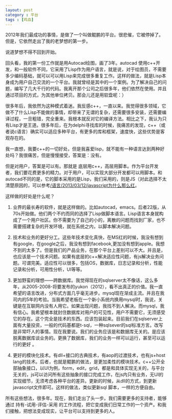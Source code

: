 ```yaml
---
layout: post
category : 平台
tags : [鸡血]
---
```


2012年我们最成功的事情，是做了一个叫做鲲鹏的平台。很悲催，它被停掉了。但是，它依然走出了我的老梦想的第一步。

说道梦想不得不回到开始。

回头看，我的第一份工作就是用Autocad绘图，画了3年。autocad 使用c++开发，和一般软件不同，它采用了Lisp作为用户语言，就是说，对于绘图员，不需要多少编码基础，就可以可以用Lisp来完成很多重复工作。这样的做法，就是Lisp本身成为用户自己交流的一个平台。我就曾经是其中的一个案例。为了解决自己的问题，编写了几大千行的代码。我离开那个公司之后很多年，他们依然在使用。并且通过项目的方式，为其他单位拷贝。那会儿还是用软盘呢：）

很多年后，我依然为这种模式着迷。我反感c++，一直以来。我觉得很多领域，它做不了什么Lisp不能做的事情，却带来了无谓的复杂，还需要很多安装，还需要编译过程，一旦粗错，完全重来。我根本就反对它的编译方法。相比之下，我认为只有Lisp才是王道。很多年后，在为delphi寻找库的时候，我痛苦的发现，c++（或者说c语言）确实可以适应多种平台，有更多的库和框架，速度快，这些优势是客观存在的。

我一直想，我要c++的一切好处，但是我喜爱lisp，就不能有一种语言达到两种好处吗？我很痛苦，但是慢慢接受，答案是：没有。

但是对用户，答案是可以有。那就是 底层用c++，高层用脚本。作为平台开发者，我们要花费更多的精力。对于用户，可以实现大部分开发都可以用脚本。和autocad不同的是，它的脚本采用的是Lisp，我们采用的，则是JS（对此选择不太清楚原因的，可以参考[/语言/2013/03/12/javascript为什么那么红](/2013-3-12-javascript为什么那么红.md)。

这样做的好处是什么呢？

1. 业界的最长寿的软件，就是这样做的。比如autocad，emacs。后者22版，从70s开始做。他们两个不约而同的选择了Lisp做脚本语言。Lisp语言本身就构成了一个用户社区。你不需要为了自己的小的，离散的问题而找到厂家，也不需要搭建复杂的开发环境，就在系统之内，以脚本解决问题。

2. 技术和业务的更好分工。这些年技术变化真快，在MS红的时候，我没有想到有google，在google之后，我没有想到facebook,更加没有想到apple。我想不到的太多了。但是我们的产品业务，在那个平台上差别可以不大。并且是，也应该是一个技术问题。如果有底层的c++解决适应性问题，有js解决业务问题。可谓完美。适应性可以很多，包括OS，数据库，日志记录和分析，性能记录和分析，可用性分析，UI等等。

3. 更加野蛮的理想——跨数据库。我觉得现在的sqlserver太不像话，这么多年，从2005-2008-将要发布的yukon（2012），看不出真正的价值。我一直希望的语言改进，分布式方面几乎毫无进步。mysql现在渐成主流。并且在我司内的5年的考验。当我希望老板在一个新小系统内换用mysql时，我说，关键是在互联网内没有人用它。如果出现问题，我找不到人解决。而mysql，我有信心。我希望根本就封住数据库对用户的可见性，用户不需要它，无须感受它的存在。这个完全是技术的东西。应该包装起来。目前我们在sqlserver上面有大量投资，一般的代码基都是t-sql，一种sqlsever的sql标准方言。改写是非常吓人的事情。现在我要说。我们的业务应该是和数据库无关的。是应该脱离数据库谈业务的。更换了数据库，我们的业务一样可以运行，甚至可以运行的更好 。

4. 更好的模块化技术。有dll+接口的古典技术，有aop的过渡技术，也有js+host lang的技术。后者，也就是鲲鹏的做法，是更加柔性的模块技术。c++公开全部抽象接口，以UI为例，form，edit，grid，都是和具体实现无关的，与平台无关的，js可以访问所有这些抽象的接口完成工作，在js内只有业务，无UI的实现细节，无须考虑各种平台的差异。更新的时候，从dll的方式，到更新javascript文件即可。这样的做法，类似更新sql 脚本，一样的方便自由。

所有这些想法，很多年。现在，我们走出了头一步。我们需要更多的支持者，能够通过 持有-试用-评估-采用 的工作流程，把它变成我们日常工作的一个资产。和我们接触，把想法变成现实，让平台可以支持到更多的人。

